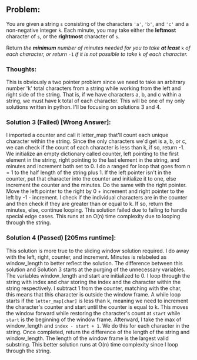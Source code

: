 ## Problem:
You are given a string  `s`  consisting of the characters  `'a'`,  `'b'`, and  `'c'`  and a non-negative integer  `k`. Each minute, you may take either the  **leftmost**  character of  `s`, or the  **rightmost**  character of  `s`.

Return _the  **minimum**  number of minutes needed for you to take  **at least**_ `k` _of each character, or return_ `-1` _if it is not possible to take_ `k` _of each character._

### Thoughts:
This is obviously a two pointer problem since we need to take an arbitrary number 'k' total characters from a string while working from the left and right side of the string. That is, if we have characters a, b, and c within a string, we must have k total of each character. This will be one of my only solutions written in python. I'll be focusing on solutions 3 and 4.

### Solution 3 (Failed) [Wrong Answer]:
I imported a counter and call it letter_map that'll count each unique character within the string. Since the only characters we'd get is a, b, or c, we can check if the count of each character is less than k, if so, return -1. We initialize an empty dictionary called counter, left pointing to the first element in the string, right pointing to the last element in the string, and minutes and increment both set to 0. I do a ranged for loop that goes from n = 1 to the half length of the string plus 1. If the left pointer isn't in the counter, put that character into the counter and initialize it to one, else increment the counter and the minutes. Do the same with the right pointer. Move the left pointer to the right by 0 + increment and right pointer to the left by -1 - increment. I check if the individual characters are in the counter and then check if they are greater than or equal to k. If so, return the minutes, else, continue looping. This solution failed due to failing to handle special edge cases. This runs at an O(n) time complexity due to looping through the string.

### Solution 4 (Passed) [205ms runtime]:
This solution is more true to the sliding window solution required. I do away with the left, right, counter, and increment. Minutes is relabeled as window_length to better reflect the solution. The difference between this solution and Solution 3 starts at the purging of the unnecessary variables. The variables window_length and start are initialized to 0. I loop through the string with index and char storing the index and the character within the string respectively. I subtract 1 from the counter, matching with the char, this means that this character is outside the window frame. A while loop starts if the `letter_map[char]` is less than k, meaning we need to increment the character's counter and start until the counter is equal to k. This moves the window forward while restoring the character's count at `start` while `start` is the beginning of the window frame. Afterward, I take the max of window_length and `index - start + 1`. We do this for each character in the string. Once completed, return the difference of the length of the string and window_length. The length of the window frame is the largest valid substring. This better solution runs at O(n) time complexity since I loop through the string.